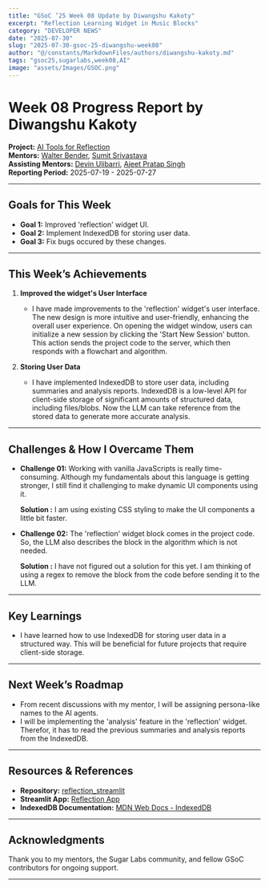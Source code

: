 ```yaml
---
title: "GSoC ’25 Week 08 Update by Diwangshu Kakoty"
excerpt: "Reflection Learning Widget in Music Blocks"
category: "DEVELOPER NEWS"
date: "2025-07-30"
slug: "2025-07-30-gsoc-25-diwangshu-week08"
author: "@/constants/MarkdownFiles/authors/diwangshu-kakoty.md"
tags: "gsoc25,sugarlabs,week08,AI"
image: "assets/Images/GSOC.png"
---
```


<!-- markdownlint-disable -->

# Week 08 Progress Report by Diwangshu Kakoty

**Project:** [AI Tools for Reflection](https://github.com/Commanderk3/reflection_ai)  
**Mentors:** [Walter Bender](https://github.com/walterbender), [Sumit Srivastava](https://github.com/sum2it)  
**Assisting Mentors:** [Devin Ulibarri](https://github.com/pikurasa), [Ajeet Pratap Singh](https://github.com/apsinghdev)  
**Reporting Period:** 2025-07-19 - 2025-07-27  

---

## Goals for This Week

- **Goal 1:** Improved 'reflection' widget UI.
- **Goal 2:** Implement IndexedDB for storing user data.
- **Goal 3:** Fix bugs occured by these changes.

---

## This Week’s Achievements

1. **Improved the widget's User Interface**  
   - I have made improvements to the 'reflection' widget's user interface. The new design is more intuitive and user-friendly, enhancing the overall user experience. On opening the widget window, users can initialize a new session by clicking the 'Start New Session' button. This action sends the project code to the server, which then responds with a flowchart and algorithm.

2. **Storing User Data**
    - I have implemented IndexedDB to store user data, including summaries and analysis reports. IndexedDB is a low-level API for client-side storage of significant amounts of structured data, including files/blobs.  Now the LLM can take reference from the stored data to generate more accurate analysis.

---

## Challenges & How I Overcame Them

- **Challenge 01:** Working with vanilla JavaScripts is really time-consuming. Although my fundamentals about this language is getting stronger, I still find it challenging to make dynamic UI components using it.

  **Solution :** I am using existing CSS styling to make the UI components a little bit faster.

- **Challenge 02:** The 'reflection' widget block comes in the project code. So, the LLM also describes the block in the algorithm which is not needed.

  **Solution :** I have not figured out a solution for this yet. I am thinking of using a regex to remove the block from the code before sending it to the LLM.
---

## Key Learnings

- I have learned how to use IndexedDB for storing user data in a structured way. This will be beneficial for future projects that require client-side storage.
---

## Next Week’s Roadmap

- From recent discussions with my mentor, I will be assigning persona-like names to the AI agents.
- I will be implementing the 'analysis' feature in the 'reflection' widget. Therefor, it has to read the previous summaries and analysis reports from the IndexedDB.
---

## Resources & References

- **Repository:** [reflection_streamlit](https://github.com/Commanderk3/reflection_streamlit)
- **Streamlit App:** [Reflection App](https://reflectionapp-2yoxtvn6sknvktme2zorvq.streamlit.app/)
- **IndexedDB Documentation:** [MDN Web Docs - IndexedDB](https://developer.mozilla.org/en-US/docs/Web/API/IndexedDB_API)

---

## Acknowledgments

Thank you to my mentors, the Sugar Labs community, and fellow GSoC contributors for ongoing support.

---